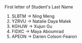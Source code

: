 ﻿First letter of Student's Last Name

1. SLBTM -> Ning Meng   
2. YZRVU -> Natalie Daya Malek
3. KGHJW -> Xujun Gu
4. FIDXC -> Maya Aboumrad
5. APEON -> Darien Colson-Fearon